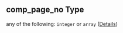 ## comp\_page\_no Type

any of the following: `integer` or `array` ([Details](issue-properties-i-items-properties-l-properties-parts-items-properties-comp_page_no.md))

